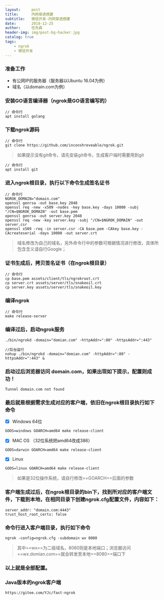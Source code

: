 ```yaml
---
layout:     post
title:      内网穿透搭建
subtitle:   微信开发-内网穿透搭建
date:       2018-12-25
author:     任先森
header-img: img/post-bg-hacker.jpg
catalog: true
tags:
    - ngrok
    - 微信开发
---
```


### 准备工作
- 有公网IP的服务器（服务器以Ubuntu 16.04为例）
- 域名（以domain.com为例）

### 安装GO语言编译器（ngrok是GO语言编写的）

```
// 命令行
apt install golang
```

### 下载ngrok源码
```
// 命令行
git clone https://github.com/inconshreveable/ngrok.git
```
> 如果提示没有git命令，请先安装git命令，生成客户端时需要用到git

```
// 命令行
apt install git
```
### 进入ngrok根目录，执行以下命令生成签名证书

```
// 命令行
NGROK_DOMAIN="domain.com"
openssl genrsa -out base.key 2048
openssl req -new -x509 -nodes -key base.key -days 10000 -subj "/CN=$NGROK_DOMAIN" -out base.pem
openssl genrsa -out server.key 2048
openssl req -new -key server.key -subj "/CN=$NGROK_DOMAIN" -out server.csr
openssl x509 -req -in server.csr -CA base.pem -CAkey base.key -CAcreateserial -days 10000 -out server.crt
```
> 域名修改为自己的域名，另外命令行中的参数可根据情况进行修改，具体所包含含义请自行Google；

### 证书生成后，拷贝签名证书（在ngrok根目录）

```
// 命令行
cp base.pem assets/client/tls/ngrokroot.crt
cp server.crt assets/server/tls/snakeoil.crt
cp server.key assets/server/tls/snakeoil.key
```
### 编译ngrok

```
// 命令行
make release-server
```

### 编译过后，启动ngrok服务

```
./bin/ngrokd -domain="domian.com" -httpAddr=":80" -httpsAddr=":443"

//后台运行
nohup ./bin/ngrokd -domain="domian.com" -httpAddr=":80" -httpsAddr=":443" &
```

### 启动过后浏览器访问 domain.com，如果出现如下提示，配置则成功！

```
Tunnel domain.com not found
```
### 最后就是根据需求生成对应的客户端，依旧在ngrok根目录执行如下命令
- [x] Windows 64位

```
GOOS=windows GOARCH=amd64 make release-client
```
- [x] MAC OS （32位系统把amd64改成386）

```
GOOS=darwin GOARCH=amd64 make release-client
```
- [x] Linux

```
GOOS=linux GOARCH=amd64 make release-client
```
> 如果是32位操作系统，请自行修改==GOARCH==后面的参数

### 客户端生成过后，在ngrok根目录的bin下，找到所对应的客户端文件，下载到本地，在相同目录下创建ngrok.cfg配置文件，内容如下：

```
server_addr: "domain.com:4443"
trust_host_root_certs: false
```
### 命令行进入客户端目录，执行如下命令

```
ngrok -config=ngrok.cfg -subdomain wx 8080
```
> 其中==wx==为二级域名，8080则是本地端口；浏览器访问==wx.domian.com==就会转发至本地==8080==端口下

### 以上就是全部配置。

### Java版本的ngrok客户端

```
https://gitee.com/YJc/fast-ngrok
```
